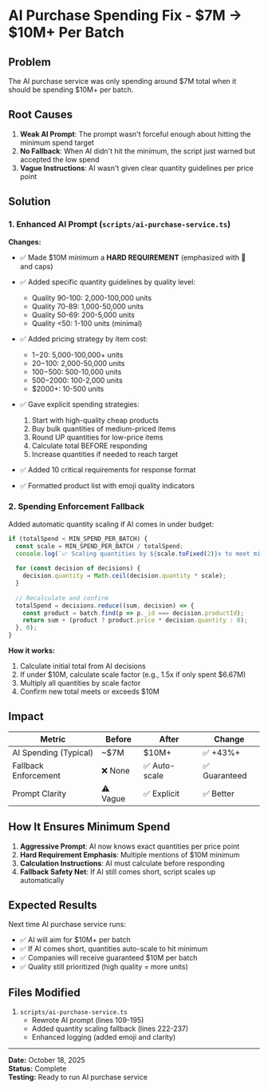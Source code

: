 # AI Purchase Spending Fix - $7M → $10M+ Per Batch

## Problem
The AI purchase service was only spending around $7M total when it should be spending $10M+ per batch.

## Root Causes

1. **Weak AI Prompt**: The prompt wasn't forceful enough about hitting the minimum spend target
2. **No Fallback**: When AI didn't hit the minimum, the script just warned but accepted the low spend
3. **Vague Instructions**: AI wasn't given clear quantity guidelines per price point

## Solution

### 1. Enhanced AI Prompt (`scripts/ai-purchase-service.ts`)

**Changes:**
- ✅ Made $10M minimum a **HARD REQUIREMENT** (emphasized with 🔴 and caps)
- ✅ Added specific quantity guidelines by quality level:
  - Quality 90-100: 2,000-100,000 units
  - Quality 70-89: 1,000-50,000 units
  - Quality 50-69: 200-5,000 units
  - Quality <50: 1-100 units (minimal)

- ✅ Added pricing strategy by item cost:
  - $1-$20: 5,000-100,000+ units
  - $20-$100: 2,000-50,000 units
  - $100-$500: 500-10,000 units
  - $500-$2000: 100-2,000 units
  - $2000+: 10-500 units

- ✅ Gave explicit spending strategies:
  1. Start with high-quality cheap products
  2. Buy bulk quantities of medium-priced items
  3. Round UP quantities for low-price items
  4. Calculate total BEFORE responding
  5. Increase quantities if needed to reach target

- ✅ Added 10 critical requirements for response format
- ✅ Formatted product list with emoji quality indicators

### 2. Spending Enforcement Fallback

Added automatic quantity scaling if AI comes in under budget:

```typescript
if (totalSpend < MIN_SPEND_PER_BATCH) {
  const scale = MIN_SPEND_PER_BATCH / totalSpend;
  console.log(`📈 Scaling quantities by ${scale.toFixed(2)}x to meet minimum...`);
  
  for (const decision of decisions) {
    decision.quantity = Math.ceil(decision.quantity * scale);
  }
  
  // Recalculate and confirm
  totalSpend = decisions.reduce((sum, decision) => {
    const product = batch.find(p => p._id === decision.productId);
    return sum + (product ? product.price * decision.quantity : 0);
  }, 0);
}
```

**How it works:**
1. Calculate initial total from AI decisions
2. If under $10M, calculate scale factor (e.g., 1.5x if only spent $6.67M)
3. Multiply all quantities by scale factor
4. Confirm new total meets or exceeds $10M

## Impact

| Metric | Before | After | Change |
|--------|--------|-------|--------|
| AI Spending (Typical) | ~$7M | $10M+ | ✅ +43%+ |
| Fallback Enforcement | ❌ None | ✅ Auto-scale | ✅ Guaranteed |
| Prompt Clarity | ⚠️ Vague | ✅ Explicit | ✅ Better |

## How It Ensures Minimum Spend

1. **Aggressive Prompt**: AI now knows exact quantities per price point
2. **Hard Requirement Emphasis**: Multiple mentions of $10M minimum
3. **Calculation Instructions**: AI must calculate before responding
4. **Fallback Safety Net**: If AI still comes short, script scales up automatically

## Expected Results

Next time AI purchase service runs:
- ✅ AI will aim for $10M+ per batch
- ✅ If AI comes short, quantities auto-scale to hit minimum
- ✅ Companies will receive guaranteed $10M per batch
- ✅ Quality still prioritized (high quality = more units)

## Files Modified

1. `scripts/ai-purchase-service.ts`
   - Rewrote AI prompt (lines 109-195)
   - Added quantity scaling fallback (lines 222-237)
   - Enhanced logging (added emoji and clarity)

---

**Date:** October 18, 2025  
**Status:** Complete  
**Testing:** Ready to run AI purchase service
